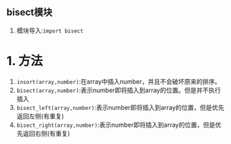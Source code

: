 bisect模块
---
1. 模块导入:`import bisect`

# 1. 方法
1. `insort(array,number)`:在array中插入number，并且不会破坏原来的排序。
2. `bisect(array,number)`:表示number即将插入到array的位置。但是并不执行插入
3. `bisect_left(array,number)`:表示number即将插入到array的位置，但是优先返回左侧(有重复)
4. `bisect_right(array,number)`:表示number即将插入到array的位置，但是优先返回右侧(有重复)